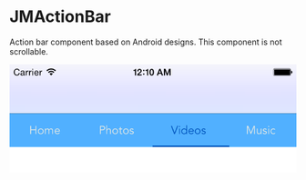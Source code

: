 # JMActionBar
Action bar component based on Android designs. This component is not scrollable.

![alt tag](https://github.com/joamafer/JMActionBar/blob/master/Screenshot.png?raw=true)
